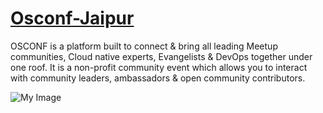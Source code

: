 # [Osconf-Jaipur](https://osconf.collabnix.co)

OSCONF is a platform built to connect & bring all leading Meetup communities, Cloud native experts, Evangelists & DevOps together under one roof. It is a non-profit community event which allows you to interact with community leaders, ambassadors & open community contributors.

![My Image](https://github.com/collabnix/osconf/blob/master/images/Screenshot%202020-08-08%20at%206.29.08%20PM.png)
